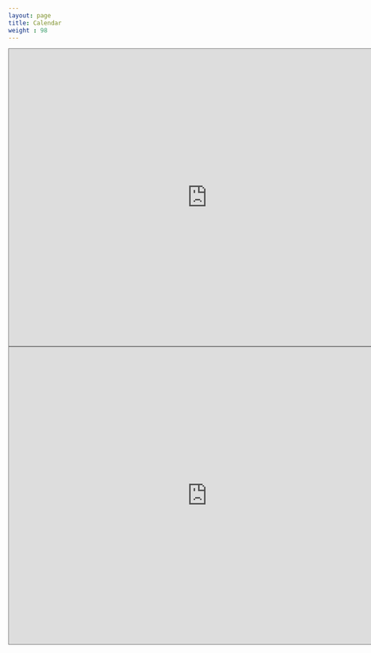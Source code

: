 ```yaml
---
layout: page
title: Calendar
weight : 98
---
```


<iframe src="https://calendar.google.com/calendar/embed?height=600&wkst=1&bgcolor=%23ffffff&ctz=Asia%2FHong_Kong&src=NG9uNWI0MmkxYm1ycWRpcnQ4NmU0NnZjazYxbnV1YWhAaW1wb3J0LmNhbGVuZGFyLmdvb2dsZS5jb20&src=ZW4uaG9uZ19rb25nI2hvbGlkYXlAZ3JvdXAudi5jYWxlbmRhci5nb29nbGUuY29t&color=%23F4511E&color=%230B8043" style="border:solid 1px #777" width="800" height="600" frameborder="0" scrolling="no"></iframe>

<iframe src="https://outlook.office365.com/owa/calendar/14f47b3e50e94adda97d435b3aa9d45e@connect.polyu.hk/babb6497cf46488d8aeb1a361c3cfa6111122906713528322891/calendar.html" style="border:solid 1px #777" width="800" height="600" frameborder="0" scrolling="no"></iframe>
